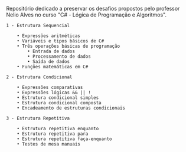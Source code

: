 Repositório dedicado a preservar os desafios propostos pelo professor Nelio Alves no curso "C# - Lógica de Programação e Algoritmos".

    1 - Estrutura Sequencial

    	• Expressões aritméticas
    	• Variáveis e tipos básicos de C#
    	• Três operações básicas de programação
    		• Entrada de dados
    		• Processamento de dados
    		• Saída de dados
    	• Funções matemáticas em C#

    2 - Estrutura Condicional

    	• Expressões comparativas
    	• Expressões lógicas && || !
    	• Estrutura condicional simples
    	• Estrutura condicional composta
    	• Encadeamento de estruturas condicionais

    3 - Estrutura Repetitiva

    	• Estrutura repetitiva enquanto
    	• Estrutura repetitiva para
    	• Estrutura repetitiva faça-enquanto
    	• Testes de mesa manuais
